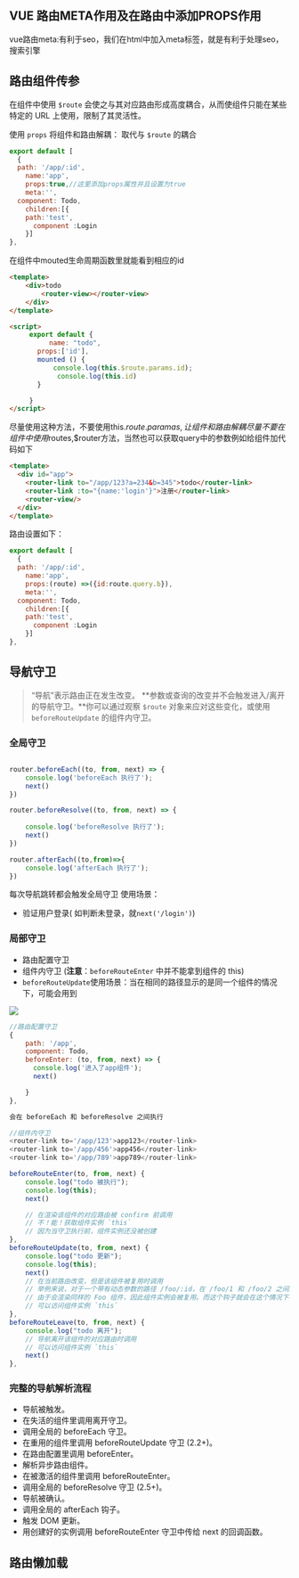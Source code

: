 ## VUE 路由META作用及在路由中添加PROPS作用
vue路由meta:有利于seo，我们在html中加入meta标签，就是有利于处理seo，搜索引擎

## 路由组件传参
在组件中使用 `$route` 会使之与其对应路由形成高度耦合，从而使组件只能在某些特定的 URL 上使用，限制了其灵活性。

使用 `props` 将组件和路由解耦：
取代与 `$route` 的耦合

```javascript
export default [
  {
  path: '/app/:id',
    name:'app',
    props:true,//这里添加props属性并且设置为true
    meta:'',
  component: Todo,
    children:[{
    path:'test',
      component :Login
    }]
},
```
在组件中mouted生命周期函数里就能看到相应的id

```html
<template>
    <div>todo
        <router-view></router-view>
    </div>
</template>

<script>
     export default {
          name: "todo",
       props:['id'],
       mounted () {
           console.log(this.$route.params.id);
            console.log(this.id)
       }

     }
</script>
```

尽量使用这种方法，不要使用this.$route.paramas,让组件和路由解耦尽量不要在组件中使用$routes,$router方法，当然也可以获取query中的参数例如给组件加代码如下
```html
<template>
  <div id="app">
    <router-link to="/app/123?a=234&b=345">todo</router-link>
    <router-link :to="{name:'login'}">注册</router-link>
    <router-view/>
  </div>
</template>
```
路由设置如下：
```javascript
export default [
  {
  path: '/app/:id',
    name:'app',
    props:(route) =>({id:route.query.b}),
    meta:'',
  component: Todo,
    children:[{
    path:'test',
      component :Login
    }]
},
```

## 导航守卫

>“导航”表示路由正在发生改变。
**参数或查询的改变并不会触发进入/离开的导航守卫。**你可以通过观察 `$route` 对象来应对这些变化，或使用 `beforeRouteUpdate` 的组件内守卫。

### 全局守卫

```javascript

router.beforeEach((to, from, next) => {
    console.log('beforeEach 执行了');
    next()
})

router.beforeResolve((to, from, next) => {
  
    console.log('beforeResolve 执行了');   
    next()
})

router.afterEach((to,from)=>{
    console.log('afterEach 执行了');   
})

```
每次导航跳转都会触发全局守卫
使用场景：
- 验证用户登录( 如判断未登录，就`next('/login')`)


### 局部守卫
- 路由配置守卫
- 组件内守卫 (**注意**：`beforeRouteEnter` 中并不能拿到组件的 this)
- `beforeRouteUpdate`使用场景：当在相同的路径显示的是同一个组件的情况下，可能会用到

![](https://upload-images.jianshu.io/upload_images/9249356-6b6f20f4fb802f53.png?imageMogr2/auto-orient/strip%7CimageView2/2/w/1240)


```javascript
//路由配置守卫
{
    path: '/app',
    component: Todo,
    beforeEnter: (to, from, next) => {
      console.log('进入了app组件');
      next()

    }
},  

会在 beforeEach 和 beforeResolve 之间执行

//组件内守卫
<router-link to='/app/123'>app123</router-link>
<router-link to='/app/456'>app456</router-link>
<router-link to='/app/789'>app789</router-link>

beforeRouteEnter(to, from, next) {
    console.log("todo 被执行");
    console.log(this);
    next()

    // 在渲染该组件的对应路由被 confirm 前调用
    // 不！能！获取组件实例 `this`
    // 因为当守卫执行前，组件实例还没被创建
},
beforeRouteUpdate(to, from, next) {
    console.log("todo 更新");
    console.log(this);
    next()
    // 在当前路由改变，但是该组件被复用时调用
    // 举例来说，对于一个带有动态参数的路径 /foo/:id，在 /foo/1 和 /foo/2 之间跳转的时候，
    // 由于会渲染同样的 Foo 组件，因此组件实例会被复用。而这个钩子就会在这个情况下被调用。
    // 可以访问组件实例 `this`
},
beforeRouteLeave(to, from, next) {
    console.log("todo 离开");
    // 导航离开该组件的对应路由时调用
    // 可以访问组件实例 `this`
    next()
},

```


### 完整的导航解析流程
- 导航被触发。
- 在失活的组件里调用离开守卫。
- 调用全局的 beforeEach 守卫。
- 在重用的组件里调用 beforeRouteUpdate 守卫 (2.2+)。
- 在路由配置里调用 beforeEnter。
- 解析异步路由组件。
- 在被激活的组件里调用 beforeRouteEnter。
- 调用全局的 beforeResolve 守卫 (2.5+)。
- 导航被确认。
- 调用全局的 afterEach 钩子。
- 触发 DOM 更新。
- 用创建好的实例调用 beforeRouteEnter 守卫中传给 next 的回调函数。

## 路由懒加载